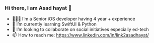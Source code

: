 ### Hi there, I am Asad hayat 👋

- 👨🏽‍💻 I’m a Senior iOS developer having 4 year + experience 
- 🐍 I’m currently learning SwiftUI & Python
- 👯 I’m looking to collaborate on social initiatives especially ed-tech
- 📫 How to reach me: https://www.linkedin.com/in/link2asadhayat/
